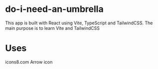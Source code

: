 # do-i-need-an-umbrella

This app is built with React using Vite, TypeScript and TailwindCSS. The main purpose is to learn Vite and TailwindCSS

# Uses

icons8.com Arrow icon
